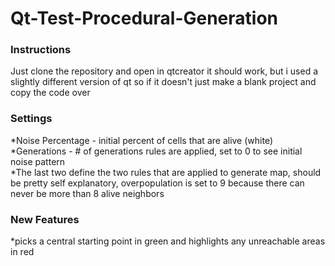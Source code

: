 # Qt-Test-Procedural-Generation

### Instructions
Just clone the repository and open in qtcreator
it should work, but i used a slightly different version of qt so if it doesn't just make a blank project and copy the code over

### Settings
*Noise Percentage - initial percent of cells that are alive (white) <br />
*Generations - # of generations rules are applied, set to 0 to see initial noise pattern <br />
*The last two define the two rules that are applied to generate map, should be pretty self explanatory, overpopulation is set to 9 because there can never be more than 8 alive neighbors <br />

### New Features
*picks a central starting point in green and highlights any unreachable areas in red
